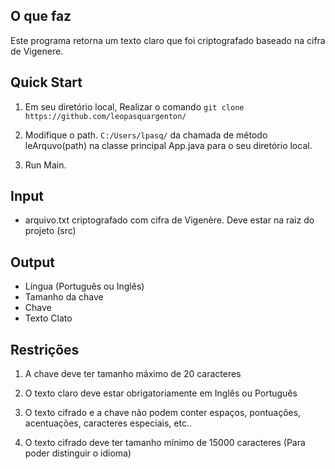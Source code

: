 ## O que faz

Este programa retorna um texto claro que foi criptografado baseado na cifra de Vigenere.


## Quick Start


1) Em seu diretório local, Realizar o comando ```git clone  https://github.com/leopasquargenton/ ```

2) Modifique o path. ```C:/Users/lpasq/``` da chamada de método leArquvo(path) na classe principal App.java para o seu diretório local.

3) Run Main.


## Input

- arquivo.txt criptografado com cifra de Vigenère. Deve estar na raiz do projeto (src)

## Output
  - Língua (Português ou Inglês)
  - Tamanho da chave 
  - Chave
  - Texto Clato

## Restrições

1) A chave deve ter tamanho máximo de 20 caracteres

2) O texto claro deve estar obrigatoriamente em Inglês ou Português

3) O texto cifrado e a chave não podem conter espaços, pontuações, acentuações, caracteres especiais, etc..

4) O texto cifrado deve ter tamanho mínimo de 15000 caracteres (Para poder distinguir o idioma)
